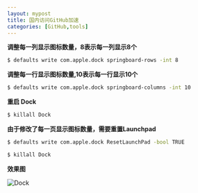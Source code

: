 ```yaml
---
layout: mypost
title: 国内访问GitHub加速
categories: [GitHub,tools]
---
```


**调整每一列显示图标数量，8表示每一列显示8个**

```bash
$ defaults write com.apple.dock springboard-rows -int 8
```

**调整每一行显示图标数量,10表示每一行显示10个**

```bash
$ defaults write com.apple.dock springboard-columns -int 10
```

**重启 Dock**

```bash
$ killall Dock
```

**由于修改了每一页显示图标数量，需要重置Launchpad**

```bash
$ defaults write com.apple.dock ResetLaunchPad -bool TRUE

$ killall Dock
```

**效果图**

![Dock](Dock.png)